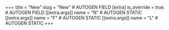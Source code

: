 +++
title = "New"
slug = "New" # AUTOGEN FIELD
[extra]
is_override = true # AUTOGEN FIELD
[[extra.args]]
name = "N" # AUTOGEN STATIC
[[extra.args]]
name = "F" # AUTOGEN STATIC
[[extra.args]]
name = "L" # AUTOGEN STATIC
+++